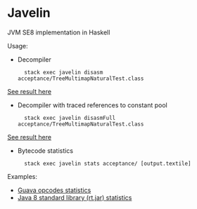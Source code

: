 Javelin
=======
JVM SE8 implementation in Haskell

Usage:
* Decompiler

        stack exec javelin disasm acceptance/TreeMultimapNaturalTest.class
 [See result here](https://gist.github.com/antonlogvinenko/9a6dcc4dbabe0acef90df3a7f9fd7d0b)

* Decompiler with traced references to constant pool

        stack exec javelin disasmFull acceptance/TreeMultimapNaturalTest.class
 [See result here](https://gist.github.com/antonlogvinenko/cdc157a251efe965b9af2244ba41fcf6)

* Bytecode statistics

        stack exec javelin stats acceptance/ [output.textile]
 Examples:
 * [Guava opcodes statistics](https://gist.github.com/antonlogvinenko/a9d8f813b4ceb4eebf1ebec598882f2a)
 * [Java 8 standard library (rt.jar) statistics](https://gist.github.com/antonlogvinenko/e5461abdd1431c231a6a8e7734c04a05)